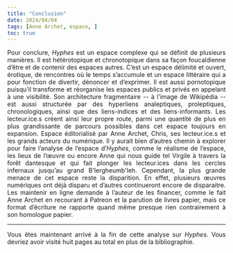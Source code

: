 ```yaml
---
title: "Conclusion"
date: 2024/04/04
tags: [Anne Archet, espace, ]
toc: true
---
```

<DIV STYLE="text-align:justify">

Pour conclure, *Hyphes* est un espace complexe qui se définit de plusieurs manières. Il est hétérotopique et chronotopique dans sa façon foucaldienne d’être et de contenir des espaces autres. C’est un espace délimité et ouvert, érotique, de rencontres où le temps s’accumule et un espace littéraire qui a pour fonction de divertir, dénoncer et d’exprimer. Il est aussi pornotopique puisqu’il transforme et réorganise les espaces publics et privés en appelant à une visibilité. Son architecture fragmentaire -- à l’image de Wikipédia -- est aussi structurée par des hyperliens analeptiques, proleptiques, chronologiques, ainsi que des liens-indices et des liens-informants. Les lecteur.ice.s créent ainsi leur propre route, parmi une quantité de plus en plus grandissante de parcours possibles dans cet espace toujours en expansion. Espace éditorialisé par Anne Archet, Chris, ses lecteur.ice.s et les grands acteurs du numérique. Il y aurait bien d’autres chemin à explorer pour faire l’analyse de l’espace d’*Hyphes*, comme le réalisme de l’espace, les lieux de l’œuvre ou encore Anne qui nous guide tel Virgile à travers la forêt dantesque et qui fait plonger les lecteur.ices dans les cercles infernaux jusqu’au grand B'lergheumb'leh. Cependant, la plus grande menace de cet espace reste la disparition. En effet, plusieurs œuvres numériques ont déjà disparu et d’autres continueront encore de disparaitre. Les maintenir en ligne demande à l’auteur de les financer, comme le fait Anne Archet en recourant à Patreon et la parution de livres papier, mais ce format d’écriture ne rapporte quand même presque rien contrairement à son homologue papier. 



--- 

Vous êtes maintenant arrivé à la fin de cette analyse sur *Hyphes*. Vous devriez avoir visité huit pages au total en plus de la bibliographie. 